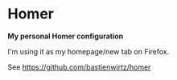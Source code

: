 # Homer

**My personal Homer configuration**

I'm using it as my homepage/new tab on Firefox.

See https://github.com/bastienwirtz/homer
